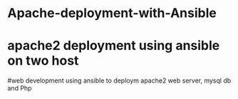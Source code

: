 # Apache-deployment-with-Ansible
# apache2 deployment using ansible on two host
#web development using ansible to deploym apache2 web server, mysql db and Php
